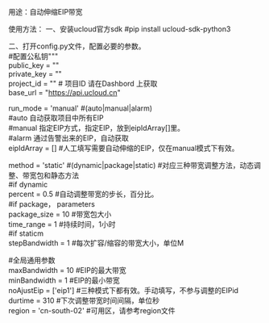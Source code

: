 用途：自动伸缩EIP带宽  
  
使用方法：
一、安装ucloud官方sdk
#pip install ucloud-sdk-python3


二、打开config.py文件，配置必要的参数。   
#配置公私钥"""  
public_key  = ""  
private_key = ""  
project_id = "" # 项目ID 请在Dashbord 上获取  
base_url    = "https://api.ucloud.cn"  
  
run_mode = 'manual' #(auto|manual|alarm)  
#auto 自动获取项目中所有EIP  
#manual 指定EIP方式，指定EIP，放到eipIdArray[]里。  
#alarm 通过告警出来的EIP，自动获取  
eipIdArray = [] #人工填写需要自动伸缩的EIP，仅在manual模式下有效。  

method = 'static' #(dynamic|package|static) #对应三种带宽调整方法，动态调整、带宽包和静态方法  
#if dynamic  
percent = 0.5 #自动调整带宽的步长，百分比。  
#if package， parameters  
package_size = 10  #带宽包大小  
time_range = 1 #持续时间，1小时  
#if staticm  
stepBandwidth = 1 #每次扩容/缩容的带宽大小，单位M  
  
#全局通用参数  
maxBandwidth = 10  #EIP的最大带宽  
minBandwidth = 1   #EIP的最小带宽  
noAjustEip = ['eip1'] #三种模式下都有效。手动填写，不参与调整的EIPid  
durtime = 310 #下次调整带宽时间间隔，单位秒  
region = 'cn-south-02' #可用区，请参考region文件  
